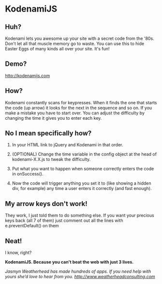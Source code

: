 # KodenamiJS

## Huh?
Kodenami lets you awesome up your site with a secret code from the '80s. Don't let all that muscle memory go to waste. You can use this to hide Easter Eggs of many kinds all over your site. It's fun!

## Demo?
http://kodenamijs.com

## How?
Kodenami constantly scans for keypresses. When it finds the one that starts the code (up arrow) it looks for the next in the sequence and so on. If you make a mistake you have to start over. You can adjust the difficulty by changing the time it gives you to enter each key.

## No I mean specifically how?
1) In your HTML link to jQuery and Kodenami in that order.

2) (OPTIONAL) Change the time variable in the config object at the head of kodenami-X.X.js to tweak the difficulty.

3) Put what you want to happen when someone correctly enters the code in onSuccess().

3) Now the code will trigger anything you set it to (like showing a hidden div, for example) any time a user enters it correctly (and fast enough).

## My arrow keys don't work!
They work, I just told them to do something else. If you want your precious keys back (all 7 of them) just comment out all the lines with e.preventDefault() on them

## Neat!
I know, right?

**KodenamiJS. Because you can't beat the web with just 3 lives.**

*Jasmyn Weatherhead has made hundreds of apps. If you need help with yours she’d love to hear from you. http://www.weatherheadconsulting.com*

